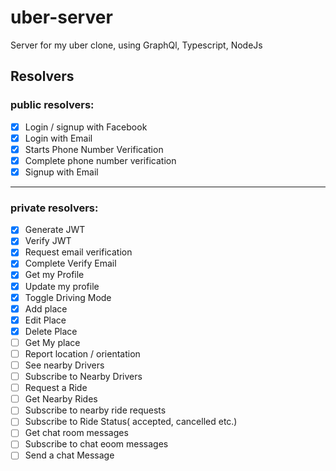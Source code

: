 # uber-server

Server for my uber clone, using GraphQl, Typescript, NodeJs

## Resolvers

### public resolvers:
- [x] Login / signup with Facebook
- [x] Login with Email
- [x] Starts Phone Number Verification
- [x] Complete phone number verification
- [x] Signup with Email
___

### private resolvers:
- [x] Generate JWT
- [x] Verify JWT
- [x] Request email verification
- [x] Complete Verify Email
- [x] Get my Profile
- [x] Update my profile
- [x] Toggle Driving Mode
- [x] Add place
- [x] Edit Place
- [x] Delete Place
- [ ] Get My place
- [ ] Report location / orientation
- [ ] See nearby Drivers
- [ ] Subscribe to Nearby Drivers
- [ ] Request a Ride
- [ ] Get Nearby Rides
- [ ] Subscribe to nearby ride requests
- [ ] Subscribe to Ride Status( accepted, cancelled etc.)
- [ ] Get chat room messages
- [ ] Subscribe to chat eoom messages
- [ ] Send a chat Message
